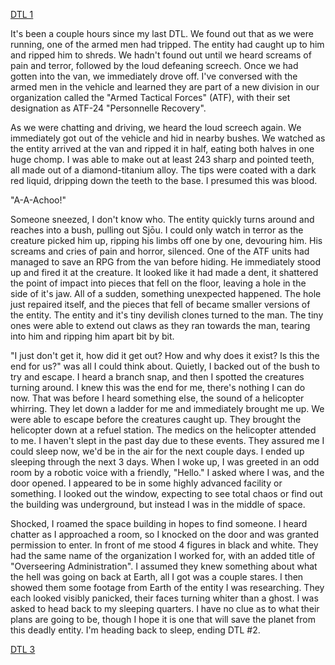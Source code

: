 [DTL 1](https://www.reddit.com/r/nosleep/comments/v92k7a/it_escaped_1/?utm_source=share&utm_medium=mweb)

It's been a couple hours since my last DTL. We found out that as we were running, one of the armed men had tripped. The entity had caught up to him and ripped him to shreds. We hadn't found out until we heard screams of pain and terror, followed by the loud defeaning screech. Once we had gotten into the van, we immediately drove off. I've conversed with the armed men in the vehicle and learned they are part of a new division in our organization called the "Armed Tactical Forces" (ATF), with their set designation as ATF-24 "Personnelle Recovery".

As we were chatting and driving, we heard the loud screech again. We immediately got out of the vehicle and hid in nearby bushes. We watched as the entity arrived at the van and ripped it in half, eating both halves in one huge chomp. I was able to make out at least 243 sharp and pointed teeth, all made out of a diamond-titanium alloy. The tips were coated with a dark red liquid, dripping down the teeth to the base. I presumed this was blood.

"A-A-Achoo!"

Someone sneezed, I don't know who. The entity quickly turns around and reaches into a bush, pulling out Sjōu. I could only watch in terror as the creature picked him up, ripping his limbs off one by one, devouring him. His screams and cries of pain and horror, silenced. One of the ATF units had managed to save an RPG from the van before hiding. He immediately stood up and fired it at the creature. It looked like it had made a dent, it shattered the point of impact into pieces that fell on the floor, leaving a hole in the side of it's jaw. All of a sudden, something unexpected happened. The hole just repaired itself, and the pieces that fell of became smaller versions of the entity. The entity and it's tiny devilish clones turned to the man. The tiny ones were able to extend out claws as they ran towards the man, tearing into him and ripping him apart bit by bit.

"I just don't get it, how did it get out? How and why does it exist? Is this the end for us?" was all I could think about. Quietly, I backed out of the bush to try and escape. I heard a branch snap, and then I spotted the creatures turning around. I knew this was the end for me, there's nothing I can do now. That was before I heard something else, the sound of a helicopter whirring. They let down a ladder for me and immediately brought me up. We were able to escape before the creatures caught up. They brought the helicopter down at a refuel station. The medics on the helicopter attended to me. I haven't slept in the past day due to these events. They assured me I could sleep now, we'd be in the air for the next couple days. I ended up sleeping through the next 3 days. When I woke up, I was greeted in an odd room by a robotic voice with a friendly, "Hello." I asked where I was, and the door opened. I appeared to be in some highly advanced facility or something. I looked out the window, expecting to see total chaos or find out the building was underground, but instead I was in the middle of space.

Shocked, I roamed the space building in hopes to find someone. I heard chatter as I approached a room, so I knocked on the door and was granted permission to enter. In front of me stood 4 figures in black and white. They had the same name of the organization I worked for, with an added title of "Overseering Administration". I assumed they knew something about what the hell was going on back at Earth, all I got was a couple stares. I then showed them some footage from Earth of the entity I was researching. They each looked visibly panicked, their faces turning whiter than a ghost. I was asked to head back to my sleeping quarters. I have no clue as to what their plans are going to be, though I hope it is one that will save the planet from this deadly entity. I'm heading back to sleep, ending DTL #2.

[DTL 3](https://www.reddit.com/r/nosleep/comments/vbig64/it_escaped_3/?utm_medium=android_app&utm_source=share)